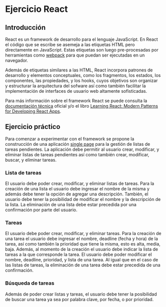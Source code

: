 # Ejercicio React

## Introducción

React es un framework de desarrollo para el lenguaje JavaScript. En React el código que se escribe se asemeja a las etiquetas HTML pero directamente en JavaScript. Estas etiquetas son luego pre-procesadas por herramientas como [webpack](https://webpack.js.org/) para que puedan ser ejecutadas en un navegador. 

Además de etiquetas similares a las HTML, React incorpora patrones de desarrollo y elementos conceptuales, como los fragmentos, los estados, los componentes, las propiedades, y los hooks, cuyos objetivos son organizar y estructurar la arquitectura del sofware así como también facilitar la implementación de interfaces de usuario web altamente sofisticadas.

Para más información sobre el framework React se puede consulta la [documentación técnica](https://reactjs.org/) oficial y/o el libro [Learning React: Modern Patterns for Developing React Apps](https://github.com/MoonHighway/learning-react).

## Ejercicio práctico

Para comenzar a experimentar con el framework se propone la construcción de una aplicación [single page](https://en.wikipedia.org/wiki/Single-page_application) para la gestión de listas de tareas pendientes. La aplicación debe permitir al usuario crear, modificar, y eliminar listas de tareas pendientes así como también crear, modificar, buscar, y eliminar tareas. 

### Lista de tareas

El usuario debe poder crear, modificar, y eliminar listas de tareas. Para la creación de una lista el usuario debe ingresar el nombre de la misma y además debe tener la opción de agregar una descripción. También, el usuario debe tener la posibilidad de modificar el nombre y la descripción de la lista. La eliminación de una lista debe estar precedida por una confirmación por parte del usuario.

### Tareas

El usuario debe poder crear, modificar, y eliminar tareas. Para la creación de una tarea el usuario debe ingresar el nombre, deadline (fecha y hora) de la tarea, así como también la prioridad que tiene la misma, esto es alta, media, baja. Además, al momento de la creación el usuario debe indicar la lista de tareas a la que corresponde la tarea. El usuario debe poder modificar el nombre, deadline, prioridad, y lista de una tarea. Al igual que en el caso de las listas de tareas, la eliminación de una tarea debe estar precedida de una confirmación.

### Búsqueda de tareas

Además de poder crear listas y tareas, el usuario debe tener la posibilidad de buscar una tarea ya sea por palabra clave, por fecha, o por prioridad.
